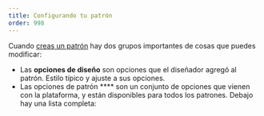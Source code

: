 ```yaml
---
title: Configurando tu patrón
order: 998
---
```


Cuando [creas un patrón](/create/) hay dos grupos importantes de cosas que puedes modificar:

-   Las **opciones de diseño** son opciones que el diseñador agregó al patrón. Estilo típico y ajuste a sus opciones.
-   Las opciones de patrón \*\*\*\* son un conjunto de opciones que vienen con la plataforma, y están disponibles para todos los patrones. Debajo hay una lista completa:

<ReadMore list />
